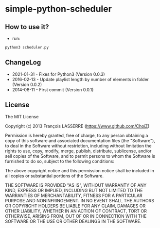 simple-python-scheduler
=======================

## How to use it?

- run:

```python
python3 scheduler.py
```

## ChangeLog

- 2021-01-31 - Fixes for Python3 (Version 0.0.3)
- 2016-02-13 - Update playlist length by number of elements in folder (Version 0.0.2)
- 2014-08-11 - First commit (Version 0.0.1)


## License

The MIT License

Copyright (c) 2013 François LASSERRE (https://www.github.com/ChoiZ)

Permission is hereby granted, free of charge, to any person obtaining a copy of this software and associated documentation files (the "Software"), to deal in the Software without restriction, including without limitation the rights to use, copy, modify, merge, publish, distribute, sublicense, and/or sell copies of the Software, and to permit persons to whom the Software is furnished to do so, subject to the following conditions:

The above copyright notice and this permission notice shall be included in all copies or substantial portions of the Software.

THE SOFTWARE IS PROVIDED "AS IS", WITHOUT WARRANTY OF ANY KIND, EXPRESS OR IMPLIED, INCLUDING BUT NOT LIMITED TO THE WARRANTIES OF MERCHANTABILITY, FITNESS FOR A PARTICULAR PURPOSE AND NONINFRINGEMENT. IN NO EVENT SHALL THE AUTHORS OR COPYRIGHT HOLDERS BE LIABLE FOR ANY CLAIM, DAMAGES OR OTHER LIABILITY, WHETHER IN AN ACTION OF CONTRACT, TORT OR OTHERWISE, ARISING FROM, OUT OF OR IN CONNECTION WITH THE SOFTWARE OR THE USE OR OTHER DEALINGS IN THE SOFTWARE.
